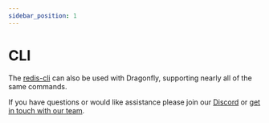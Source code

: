 ```yaml
---
sidebar_position: 1
---
```


# CLI

The [redis-cli](https://docs.redis.com/latest/rs/references/cli-utilities/redis-cli/) can also be used with Dragonfly, supporting nearly all of the same commands. 

If you have questions or would like assistance please join our [Discord](https://discord.gg/HsPjXGVH85) or [get in touch with our team](https://www.dragonflydb.io/early-access). 

